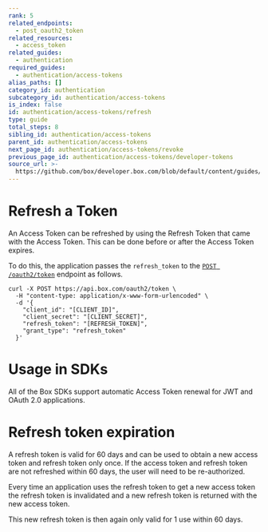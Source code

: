 ```yaml
---
rank: 5
related_endpoints:
  - post_oauth2_token
related_resources:
  - access_token
related_guides:
  - authentication
required_guides:
  - authentication/access-tokens
alias_paths: []
category_id: authentication
subcategory_id: authentication/access-tokens
is_index: false
id: authentication/access-tokens/refresh
type: guide
total_steps: 8
sibling_id: authentication/access-tokens
parent_id: authentication/access-tokens
next_page_id: authentication/access-tokens/revoke
previous_page_id: authentication/access-tokens/developer-tokens
source_url: >-
  https://github.com/box/developer.box.com/blob/default/content/guides/authentication/access-tokens/refresh.md
---
```

# Refresh a Token

An Access Token can be refreshed by using the Refresh Token that came with the
Access Token. This can be done before or after the Access Token expires.

To do this, the application passes the `refresh_token` to the [`POST
/oauth2/token`](endpoint://post-oauth2-token) endpoint as follows.

```curl
curl -X POST https://api.box.com/oauth2/token \
  -H "content-type: application/x-www-form-urlencoded" \
  -d '{
    "client_id": "[CLIENT_ID]",
    "client_secret": "[CLIENT_SECRET]",
    "refresh_token": "[REFRESH_TOKEN]",
    "grant_type": "refresh_token"
  }'
```

<Message>

# Usage in SDKs

All of the Box SDKs support automatic Access Token renewal for JWT and OAuth 2.0
applications.

</Message>

<Message danger>

# Refresh token expiration

A refresh token is valid for 60 days and can be used to obtain a new access
token and refresh token only once. If the access token and refresh token are
not refreshed within 60 days, the user will need to be re-authorized.

Every time an application uses the refresh token to get a new access token the
refresh token is invalidated and a new refresh token is returned with the
new access token.

This new refresh token is then again only valid for 1 use within 60 days.

</Message>